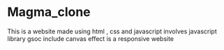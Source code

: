 # Magma_clone
This is a website made using html , css and javascript
involves javascript library gsoc
include canvas effect
is a responsive website
